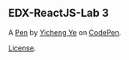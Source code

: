 EDX-ReactJS-Lab 3
-----------------


A [Pen](https://codepen.io/yichengye/pen/RgBKba) by [Yicheng Ye](http://codepen.io/yichengye) on [CodePen](http://codepen.io/).

[License](https://codepen.io/yichengye/pen/RgBKba/license).